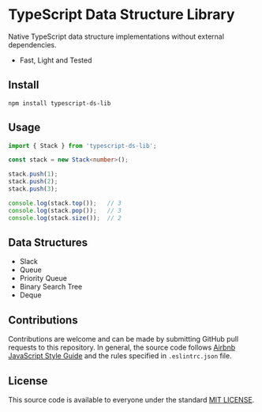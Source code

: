 # TypeScript Data Structure Library
Native TypeScript data structure implementations without external dependencies.

- Fast, Light and Tested

## Install
```
npm install typescript-ds-lib
```

## Usage
```typescript
import { Stack } from 'typescript-ds-lib';

const stack = new Stack<number>();

stack.push(1);
stack.push(2);
stack.push(3);

console.log(stack.top());   // 3
console.log(stack.pop());   // 3
console.log(stack.size());  // 2
```

## Data Structures
- Slack
- Queue
- Priority Queue
- Binary Search Tree
- Deque


## Contributions
Contributions are welcome and can be made by submitting GitHub pull requests
to this repository. In general, the source code follows
[Airbnb JavaScript Style Guide](https://github.com/airbnb/javascript) and the
rules specified in `.eslintrc.json` file.


## License
This source code is available to everyone under the standard
[MIT LICENSE](https://github.com/baloian/marcal/blob/master/LICENSE).
